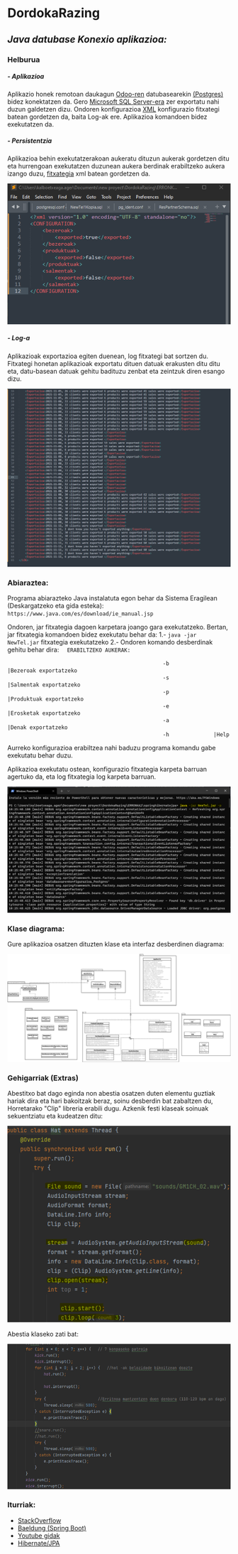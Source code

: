 # DordokaRazing

  ## *Java datubase Konexio aplikazioa:*
   ### Helburua
   ##### - Aplikazioa
   
 Aplikazio honek remotoan daukagun [Odoo-ren](https://www.odoo.com/es_ES) datubasearekin [(Postgres)](https://www.postgresql.org/) bidez konektatzen da. Gero [Microsoft SQL Server-era](https://www.microsoft.com/es-es/sql-server/sql-server-downloads) zer exportatu nahi duzun galdetzen dizu. Ondoren konfigurazioa [XML](https://es.wikipedia.org/wiki/Extensible_Markup_Language) konfigurazio fitxategi batean gordetzen da, baita Log-ak ere. Aplikazioa komandoen bidez exekutatzen da. 
     
  ##### - Persistentzia
  Aplikazioa behin exekutatzerakoan aukeratu dituzun aukerak gordetzen ditu eta hurrengoan exekutatzen duzunean aukera berdinak erabiltzeko aukera izango duzu, [fitxategia](https://github.com/MaitaneG/DordokaRazing/blob/main/ERRONKA2/springhibernatejpa/config.xml) xml batean gordetzen da.
  
  ![XML Fitxategia](https://github.com/agerKalboetxeaga/datu-atzipena2021/blob/main/config%20xml%20(2).png)
  ##### - Log-a  
  
   Aplikazioak exportazioa egiten duenean, log  fitxategi bat sortzen du. Fitxategi honetan aplikazioak exportatu dituen datuak erakusten ditu ditu eta, datu-basean datuak gehitu badituzu zenbat eta zeintzuk diren esango dizu.
   
   ![Log fitxategi bat](https://github.com/agerKalboetxeaga/datu-atzipena2021/blob/main/log_erronka2.png)

   ### Abiaraztea:
   Programa abiarazteko Java instalatuta egon behar da Sistema Eragilean (Deskargatzeko eta gida esteka):
          ``` 
         https://www.java.com/es/download/ie_manual.jsp
          ```
          
   Ondoren, jar fitxategia dagoen karpetara joango gara exekutatzeko. Bertan, jar fitxategia komandoen bidez exekutatu behar da:
      1.- ``` java -jar NewTel.jar ``` fitxategia exekutatzeko 
      2.- Ondoren komando desberdinak gehitu behar dira: 
                                                         ```   ERABILTZEKO AUKERAK: ``` 

                                                     -b              |Bezeroak exportatzeko
                                                     -s              |Salmentak exportatzeko
                                                     -p              |Produktuak exportatzeko
                                                     -e              |Erosketak exportatzeko
                                                     -a              |Denak exportatzeko
                                                     -h              |Help 
                                                      
   
   Aurreko konfigurazioa erabiltzea nahi baduzu programa komandu gabe exekutatu behar duzu.
   
   Aplikazioa exekutatu ostean, konfigurazio fitxategia karpeta barruan agertuko da, eta log fitxategia log karpeta barruan.
   
   ![Aplikazioa CMDan exekutatzerakoan](https://github.com/agerKalboetxeaga/datu-atzipena2021/blob/main/cmd%20running.png)
  ### Klase diagrama:
  Gure aplikazioa osatzen dituzten klase eta interfaz desberdinen diagrama:
  
 ![Klase diagrama svg formatuan](https://github.com/agerKalboetxeaga/datu-atzipena2021/blob/main/NewTelXml.svg)
 
 ### Gehigarriak (Extras)
 Abestitxo bat dago eginda non abestia osatzen duten elementu guztiak hariak dira eta hari bakoitzak beraz, soinu desberdin bat zabaltzen du, Horretarako "Clip" libreria erabili dugu. Azkenik festi klaseak soinuak sekuentziatu eta kudeatzen ditu:
 
 ![Hat baten klasea](https://github.com/agerKalboetxeaga/datu-atzipena2021/blob/main/hats.png)
 
 Abestia klaseko zati bat:
 
 ![Abestia class](https://github.com/agerKalboetxeaga/datu-atzipena2021/blob/main/abestia2.png)
 
 ### Iturriak:
  - [StackOverflow](https://stackoverflow.com/) 
  - [Baeldung (Spring Boot)](https://www.baeldung.com/)
  - [Youtube gidak](https://www.youtube.com/)
  - [Hibernate/JPA](https://openwebinars.net/academia/progreso/)
